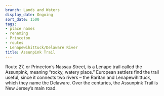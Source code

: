 ```yaml
---
branch: Lands and Waters
display_date: Ongoing
sort_date: 1500
tags:
- place names
- renaming
- Princeton
- routes
- Lenapewihittuck/Delaware River
title: Assunpink Trail
---
```


Route 27, or Princeton’s Nassau Street, is a Lenape trail called the Assunpink, meaning “rocky, watery place.” European settlers find the trail useful, since it connects two rivers – the Raritan and Lenapewihittuck, which they name the Delaware. Over the centuries, the Assunpink Trail is New Jersey’s main road.
